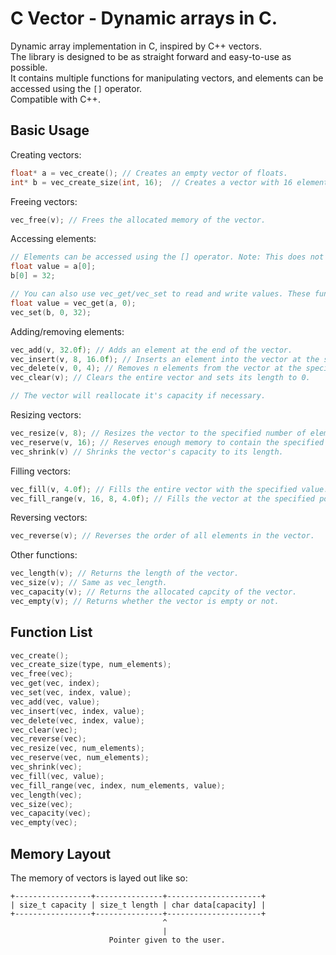 # C Vector - Dynamic arrays in C.
Dynamic array implementation in C, inspired by C++ vectors.  
The library is designed to be as straight forward and easy-to-use as possible.  
It contains multiple functions for manipulating vectors, and elements can be accessed using the `[]` operator.  
Compatible with C++.

## Basic Usage
Creating vectors:
```c
float* a = vec_create(); // Creates an empty vector of floats.
int* b = vec_create_size(int, 16);  // Creates a vector with 16 elements of type int. Memory is uninitialized.
```

Freeing vectors:
```c
vec_free(v); // Frees the allocated memory of the vector.
```

Accessing elements:
```c
// Elements can be accessed using the [] operator. Note: This does not check if the index is within the vector's range.
float value = a[0];
b[0] = 32;

// You can also use vec_get/vec_set to read and write values. These functions contain boundary checks.
float value = vec_get(a, 0);
vec_set(b, 0, 32);
```

Adding/removing elements:
```c
vec_add(v, 32.0f); // Adds an element at the end of the vector.
vec_insert(v, 8, 16.0f); // Inserts an element into the vector at the specified index.
vec_delete(v, 0, 4); // Removes n elements from the vector at the specified index.
vec_clear(v); // Clears the entire vector and sets its length to 0.

// The vector will reallocate it's capacity if necessary.
```

Resizing vectors:
```c
vec_resize(v, 8); // Resizes the vector to the specified number of elements. Any new memory will be uninitialized.
vec_reserve(v, 16); // Reserves enough memory to contain the specified number of elements. Length will stay the same.
vec_shrink(v) // Shrinks the vector's capacity to its length.
```

Filling vectors:
```c
vec_fill(v, 4.0f); // Fills the entire vector with the specified value.
vec_fill_range(v, 16, 8, 4.0f); // Fills the vector at the specified position/length with the specified value.
```

Reversing vectors:
```c
vec_reverse(v); // Reverses the order of all elements in the vector.
```

Other functions:
```c
vec_length(v); // Returns the length of the vector.
vec_size(v); // Same as vec_length.
vec_capacity(v); // Returns the allocated capcity of the vector.
vec_empty(v); // Returns whether the vector is empty or not.
```

## Function List
```c
vec_create();
vec_create_size(type, num_elements);
vec_free(vec);
vec_get(vec, index);
vec_set(vec, index, value);
vec_add(vec, value);
vec_insert(vec, index, value);
vec_delete(vec, index, value);
vec_clear(vec);
vec_reverse(vec);
vec_resize(vec, num_elements);
vec_reserve(vec, num_elements);
vec_shrink(vec);
vec_fill(vec, value);
vec_fill_range(vec, index, num_elements, value);
vec_length(vec);
vec_size(vec);
vec_capacity(vec);
vec_empty(vec);
```

## Memory Layout
The memory of vectors is layed out like so:
```
+-----------------+---------------+---------------------+
| size_t capacity | size_t length | char data[capacity] |
+-----------------+---------------+---------------------+
                                  ^
                                  |
                      Pointer given to the user.
```
